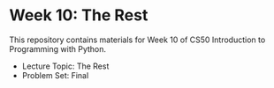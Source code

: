 # Week 10: The Rest

This repository contains materials for Week 10 of CS50 Introduction to Programming with Python.

- Lecture Topic: The Rest
- Problem Set: Final
